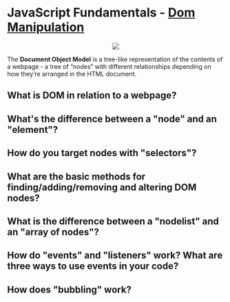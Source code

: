 # JavaScript Fundamentals - [Dom Manipulation](https://www.theodinproject.com/courses/foundations/lessons/dom-manipulation)

<div align="center">
  <img src="https://www.w3schools.com/js/pic_htmltree.gif" />
<!-- ![Document Object Model](https://www.w3schools.com/js/pic_htmltree.gif) -->
</div>

The **Document Object Model** is a tree-like representation of the contents of a webpage - a tree of “nodes” with different relationships depending on how they’re arranged in the HTML document.

## What is DOM in relation to a webpage?
## What's the difference between a "node" and an "element"?
## How do you target nodes with "selectors"?
## What are the basic methods for finding/adding/removing and altering DOM nodes?
## What is the difference between a "nodelist" and an "array of nodes"?
## How do "events" and "listeners" work? What are three ways to use events in your code?
## How does "bubbling" work?
